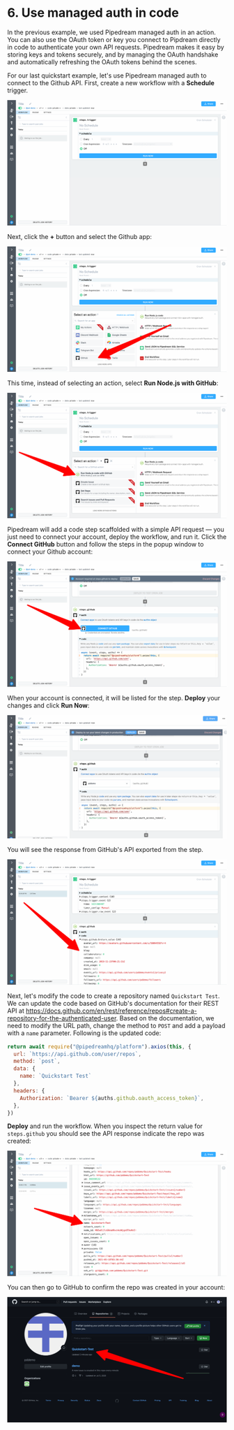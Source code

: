 # 6. Use managed auth in code

In the previous example, we used Pipedream managed auth in an action. You can also use the OAuth token or key you connect to Pipdream directly in code to authenticate your own API requests. Pipedream makes it easy by storing keys and tokens securely, and by managing the OAuth handshake and automatically refreshing the OAuth tokens behind the scenes.

For our last quickstart example, let's use Pipedream managed auth to connect to the Github API. First, create a new workflow with a **Schedule** trigger.

![image-20210517202200678](../images/image-20210517202200678.png)

Next, click the **+** button and select the Github app:

![image-20210517202243362](../images/image-20210517202243362.png)

This time, instead of selecting an action, select **Run Node.js with GitHub**:

![image-20210517202352166](../images/image-20210517202352166.png)

Pipedream will add a code step scaffolded with a simple API request — you just need to connect your account, deploy the workflow, and run it. Click the **Connect GitHub** button and follow the steps in the popup window to connect your Github account:

![image-20210517202502976](../images/image-20210517202502976.png)

When your account is connected, it will be listed for the step. **Deploy** your changes and click **Run Now**:

![image-20210517202551571](../images/image-20210517202551571.png)

You will see the response from GitHub's API exported from the step.

![image-20210517202732984](../images/image-20210517202732984.png)

Next, let's modify the code to create a repository named `Quickstart Test`. We can update the code based on GitHub's documentation for their REST API at https://docs.github.com/en/rest/reference/repos#create-a-repository-for-the-authenticated-user. Based on the documentation, we need to modify the URL path, change the method to `POST` and add a payload with a `name` parameter. Following is the updated code:

```javascript
return await require("@pipedreamhq/platform").axios(this, {
  url: `https://api.github.com/user/repos`,
  method: `post`,
  data: {
    name: `Quickstart Test`
  },
  headers: {
    Authorization: `Bearer ${auths.github.oauth_access_token}`,
  },
})
```

**Deploy** and run the workflow. When you inspect the return value for `steps.github` you should see the API response indicate the repo was created:

![image-20210517203328796](../images/image-20210517203328796.png)

You can then go to GitHub to confirm the repo was created in your account:

![image-20210517203416665](../images/image-20210517203416665.png)
